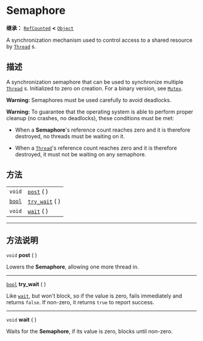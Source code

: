 <!-- ⚠ 请勿编辑本文件 ⚠ -->
<!-- 本文档使用脚本从 WeDot 引擎源码仓库生成。 -->
<!-- 生成脚本：https://github.com/WeDot-Engine/WeDot/tree/4.3/doc/tools/make_md.py； -->
<!-- 原文件：https://github.com/WeDot-Engine/WeDot/tree/4.3/doc/classes/Semaphore.xml。 -->

<div id="_class_semaphore"></div>

# Semaphore

**继承：** [`RefCounted`](class_refcounted.md) **<** [`Object`](class_object.md)

A synchronization mechanism used to control access to a shared resource by [`Thread`](class_thread.md) s.

## 描述

A synchronization semaphore that can be used to synchronize multiple [`Thread`](class_thread.md) s. Initialized to zero on creation. For a binary version, see [`Mutex`](class_mutex.md).

 **Warning:** Semaphores must be used carefully to avoid deadlocks.

 **Warning:** To guarantee that the operating system is able to perform proper cleanup (no crashes, no deadlocks), these conditions must be met:

- When a **Semaphore**'s reference count reaches zero and it is therefore destroyed, no threads must be waiting on it.

- When a [`Thread`](class_thread.md)'s reference count reaches zero and it is therefore destroyed, it must not be waiting on any semaphore.

## 方法

|||
|:-:|:--|
| `void`                  | [`post`](#class_semaphore_method_post) ( )         |
| [`bool`](class_bool.md) | [`try_wait`](#class_semaphore_method_try_wait) ( ) |
| `void`                  | [`wait`](#class_semaphore_method_wait) ( )         |

<!-- rst-class:: classref-section-separator -->

---

## 方法说明

<div id="_class_semaphore_method_post"></div>

`void` **post** ( )<div id="class_semaphore_method_post"></div>

Lowers the **Semaphore**, allowing one more thread in.

<!-- rst-class:: classref-item-separator -->

---

<div id="_class_semaphore_method_try_wait"></div>

[`bool`](class_bool.md) **try_wait** ( )<div id="class_semaphore_method_try_wait"></div>

Like [`wait`](#class_semaphore_method_wait), but won't block, so if the value is zero, fails immediately and returns `false`. If non-zero, it returns `true` to report success.

<!-- rst-class:: classref-item-separator -->

---

<div id="_class_semaphore_method_wait"></div>

`void` **wait** ( )<div id="class_semaphore_method_wait"></div>

Waits for the **Semaphore**, if its value is zero, blocks until non-zero.

[^virtual]: 本方法通常需要用户覆盖才能生效。
[^const]: 本方法无副作用，不会修改该实例的任何成员变量。
[^vararg]: 本方法除了能接受在此处描述的参数外，还能够继续接受任意数量的参数。
[^constructor]: 本方法用于构造某个类型。
[^static]: 调用本方法无需实例，可直接使用类名进行调用。
[^operator]: 本方法描述的是使用本类型作为左操作数的有效运算符。
[^bitfield]: 这个值是由下列位标志构成位掩码的整数。
[^void]: 无返回值。

